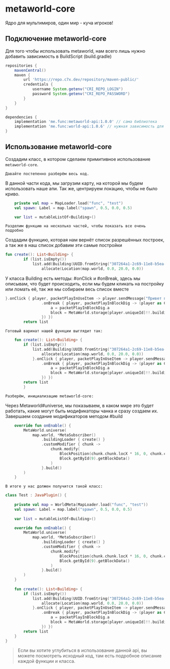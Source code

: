 # metaworld-core
Ядро для мультимиров, один мир - куча игроков!

## Подключение metaworld-core
Для того чтобы использовать metaworld, нам всего лишь
нужно добавить зависимость в BuildScript (build.gradle)

```groovy
repositories {
    mavenCentral()
    maven {
        url 'https://repo.c7x.dev/repository/maven-public/'
        credentials {
            username System.getenv("CRI_REPO_LOGIN")
            password System.getenv("CRI_REPO_PASSWORD")
        }
    }
}

dependencies {
    implementation 'me.func:metaworld-api:1.0.0' // сама библиотека
    implementation 'me.func:world-api:1.0.6' // нужная зависимость для мила
}
```

## Использование metaworld-core

Создадим класс, в котором сделаем примитивное использование
`metaworld-core`.

``Давайте постепенно разберём весь код.``

В данной части кода, мы загрузим карту, на которой мы будем использовать наше апи.
Так же, центрируем локацию, чтобы не было криво.

```kotlin
    private val map = MapLoader.load("func", "test")
    val spawn: Label = map.label("spawn", 0.5, 0.0, 0.5)

    var list = mutableListOf<Building>()
```

`Разделим функцию на несколько частей, чтобы показать все очень подробно`

Создадим функцию, которая нам вернёт список разрешённых построек, а так же в наш список добавим эти самые постройки

```kotlin
fun create(): List<Building> {
        if (list.isEmpty())
            list.add(Building(UUID.fromString("307264a1-2c69-11e8-b5ea-1cb72caa35fd"), "test", "red", map).apply {
                allocate(Location(map.world, 0.0, 20.0, 0.0))
```

У класса Building есть методы: #onClick и #onBreak, здесь мы описывам, что будет происходить, 
если мы будем кликать на постройку или ломать её, так же мы собираем весь список вместе

```kotlin
}.onClick { player, packetPlayInUseItem -> player.sendMessage("Привет папаша!") }
                .onBreak { player, packetPlayInBlockDig -> (player as CraftPlayer).handle.playerConnection.sendPacket(PacketPlayOutBlockChange().apply {
                    a = packetPlayInBlockDig.a
                    block = MetaWorld.storage[player.uniqueId]!!.buildings[0].allocation!!.blocks?.get(a)!!
                }) })
        return list
```

`Готовый варинат нашей функции выглядит так:`

```kotlin
    fun create(): List<Building> {
        if (list.isEmpty())
            list.add(Building(UUID.fromString("307264a1-2c69-11e8-b5ea-1cb72caa35fd"), "test", "red", map).apply {
                allocate(Location(map.world, 0.0, 20.0, 0.0))
            }.onClick { player, packetPlayInUseItem -> player.sendMessage("Привет папаша!") }
                .onBreak { player, packetPlayInBlockDig -> (player as CraftPlayer).handle.playerConnection.sendPacket(PacketPlayOutBlockChange().apply {
                    a = packetPlayInBlockDig.a
                    block = MetaWorld.storage[player.uniqueId]!!.buildings[0].allocation!!.blocks?.get(a)!!
                }) })
        return list
        }
```

`Разберём, инициализацию metaworld-core:`

Через Metaworld#universe, мы показываем, в каком мире это будет работать, какие могут быть
модификаторы чанка и сразу создаем их. Завершаем создание модификаторов методом #build
```kotlin
    override fun onEnable() {
        MetaWorld.universe(
            map.world, *MetaSubscriber()
                .buildingLoader { create() }
                .customModifier { chunk ->
                    chunk.modify(
                        BlockPosition(chunk.chunk.locX * 16, 0, chunk.chunk.locZ * 16),
                        Block.getById(9).getBlockData()
                    )
                }.build()
        )
    }
```

`В итоге у нас должен получится такой класс:`

```kotlin
class Test : JavaPlugin() {
    
    private val map = WorldMeta(MapLoader.load("func", "test"))
    val spawn: Label = map.label("spawn", 0.5, 0.0, 0.5)
    
    var list = mutableListOf<Building>()

    override fun onEnable() {
        MetaWorld.universe(
            map.world, *MetaSubscriber()
                .buildingLoader { create() }
                .customModifier { chunk ->
                    chunk.modify(
                        BlockPosition(chunk.chunk.locX * 16, 0, chunk.chunk.locZ * 16),
                        Block.getById(9).getBlockData()
                    )
                }.build()
        )
    }
    
    fun create(): List<Building> {
        if (list.isEmpty())
            list.add(Building(UUID.fromString("307264a1-2c69-11e8-b5ea-1cb72caa35fd"), "test", "red", map).apply {
                allocate(Location(map.world, 0.0, 20.0, 0.0))
            }.onClick { player, packetPlayInUseItem -> player.sendMessage("Привет папаша!") }
                .onBreak { player, packetPlayInBlockDig -> (player as CraftPlayer).handle.playerConnection.sendPacket(PacketPlayOutBlockChange().apply {
                    a = packetPlayInBlockDig.a
                    block = MetaWorld.storage[player.uniqueId]!!.buildings[0].allocation!!.blocks?.get(a)!!
                }) })
        return list
    }
}
```



>Если вы хотите углубиться в использование данной api, вы можете
посмотреть исходный код, там есть подробное описание каждой функции и класса.

